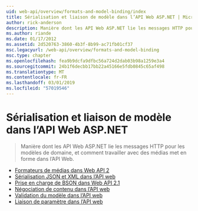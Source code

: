 ```yaml
---
uid: web-api/overview/formats-and-model-binding/index
title: Sérialisation et liaison de modèle dans l’API Web ASP.NET | Microsoft Docs
author: rick-anderson
description: Manière dont les API Web ASP.NET lie les messages HTTP pour les modèles de domaine, et comment travailler avec des médias met en forme dans l’API Web.
ms.author: riande
ms.date: 01/17/2012
ms.assetid: 2d520763-3860-4b3f-8b99-ac71fb01cf37
msc.legacyurl: /web-api/overview/formats-and-model-binding
msc.type: chapter
ms.openlocfilehash: fea9b9dcfa9dfbc56a724d2dab03b98a1259e3a4
ms.sourcegitcommit: 24b1f6decbb17bb22a45166e5fdb0845c65af498
ms.translationtype: MT
ms.contentlocale: fr-FR
ms.lasthandoff: 03/01/2019
ms.locfileid: "57019546"
---
```

<a name="serialization-and-model-binding-in-aspnet-web-api"></a>Sérialisation et liaison de modèle dans l’API Web ASP.NET
====================
> Manière dont les API Web ASP.NET lie les messages HTTP pour les modèles de domaine, et comment travailler avec des médias met en forme dans l’API Web.


- [Formateurs de médias dans Web API 2](media-formatters.md)
- [Sérialisation JSON et XML dans l’API web](json-and-xml-serialization.md)
- [Prise en charge de BSON dans Web API 2.1](bson-support-in-web-api-21.md)
- [Négociation de contenu dans l’API web](content-negotiation.md)
- [Validation du modèle dans l’API web](model-validation-in-aspnet-web-api.md)
- [Liaison de paramètre dans l’API web](parameter-binding-in-aspnet-web-api.md)
